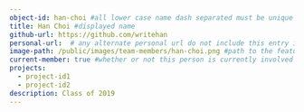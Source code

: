 ```yaml
---
object-id: han-choi #all lower case name dash separated must be unique
title: Han Choi #displayed name
github-url: https://github.com/writehan
personal-url:  # any alternate personal url do not include this entry if none
image-path: /public/images/team-members/han-choi.png #path to the featured project image all images should reside in the projects directory
current-member: true #whether or not this person is currently involved in VC++
projects:
  - project-id1
  - project-id2
description: Class of 2019
---
```

